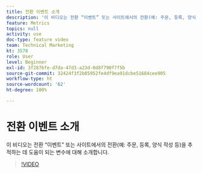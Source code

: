 ```yaml
---
title: 전환 이벤트 소개
description: '이 비디오는 전환 “이벤트” 또는 사이트에서의 전환(예: 주문, 등록, 양식 작성 등)을 추적하는 데 도움이 되는 변수에 대해 소개합니다.'
feature: Metrics
topics: null
activity: use
doc-type: feature video
team: Technical Marketing
kt: 3578
role: User
level: Beginner
exl-id: 3f2876fe-d7da-47d3-a23d-0d8f790f7f5b
source-git-commit: 32424f3f2b05952fe4df9ea91dcbe51684cee905
workflow-type: ht
source-wordcount: '62'
ht-degree: 100%

---
```


# 전환 이벤트 소개

이 비디오는 전환 “이벤트” 또는 사이트에서의 전환(예: 주문, 등록, 양식 작성 등)을 추적하는 데 도움이 되는 변수에 대해 소개합니다.

>[!VIDEO](https://video.tv.adobe.com/v/28764/?quality=12)
